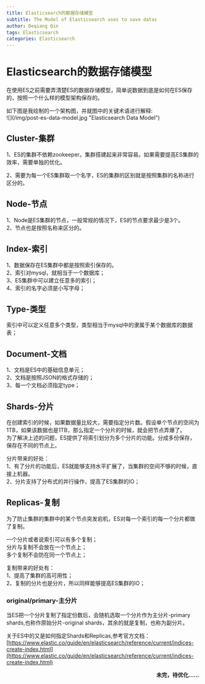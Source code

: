 ```yaml
---
title: Elasticsearch的数据存储模型
subtitle: The Model of Elasticsearch uses to save datas
author: Deqiang Qin
tags: Elasticsearch
categories: Elasticsearch
---
```


# Elasticsearch的数据存储模型
在使用ES之前需要弄清楚ES的数据存储模型，简单说数据到底是如何在ES保存的，按照一个什么样的模型架构保存的。
<div>如下图是我绘制的一个架构图，并就图中的关键术语进行解释:</div>
![](/img/post-es-data-model.jpg "Elasticsearch Data Model")

## Cluster-集群

1、ES的集群不依赖zookeeper。集群搭建起来非常容易。如果需要提高ES集群的效率，需要单独的优化。<br>

2、需要为每一个ES集群取一个名字，ES的集群的区别就是按照集群的名称进行区分的。

## Node-节点
1、Node是ES集群的节点，一般常规的情况下，ES的节点要求最少是3个。
<br>
2、节点也是按照名称来区分的。
## Index-索引
1、数据保存在ES集群中都是按照索引保存的。<br/>
2、索引对mysql，就相当于一个数据库；<br/>
3、ES集群中可以建立任意多的索引；<br/>
4、索引的名字必须是小写字母；<br/>
## Type-类型
索引中可以定义任意多个类型，类型相当于mysql中的隶属于某个数据库的数据表；<br>
## Document-文档
1、文档是ES中的基础信息单元；
<br>
2、文档是按照JSON的格式存储的；<br/>
3、每一个文档必须指定type；<br/>
## Shards-分片
在创建索引的时候，如果数据量比较大，需要指定分片数。假设单个节点的空间为1TB，如果该数据也是1TB，那么指定一个分片的时候，就会把节点弄爆了。<br>
为了解决上述的问题，ES提供了将索引划分为多个分片的功能。分成多份保存，保存在不同的节点上。<br>
<div>
分片带来的好处：<br>
1、有了分片的功能后，ES就能够支持水平扩展了，当集群的空间不够的时候，直接上机器。<br>
2、分片支持了分布式的并行操作，提高了ES集群的IO；
</div>

## Replicas-复制
为了防止集群的集群中的某个节点突发宕机，ES对每一个索引的每一个分片都做了复制。<br>

一个分片或者说索引可以有多个复制；<br>
分片与复制不会放在一个节点上；<br>
多个复制不会防在同一个节点上；<br>

<div>
复制带来的好处有：<br>
1、提高了集群的高可用性；
<br>
2、复制的分片也是分片，所以同样能够提高ES集群的IO；
</div>

### original/primary-主分片
当ES把一个分片复制了指定份数后，会随机选取一个分片作为主分片-primary shards,也称作原始分片-original shards，其余的就是复制，也称为副分片。<br>


关于ES中的又是如何指定Shards和Replicas,参考官方文档：<br>
[https://www.elastic.co/guide/en/elasticsearch/reference/current/indices-create-index.html](https://www.elastic.co/guide/en/elasticsearch/reference/current/indices-create-index.html)

<div align="right"><p></p><p></p><strong>未完，待优化......</strong></div>
